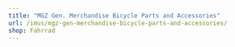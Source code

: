```yaml
---
title: "MGZ Gen. Merchandise Bicycle Parts and Accessories"
url: /imus/mgz-gen-merchandise-bicycle-parts-and-accessories/
shop: Fahrrad
---
```

